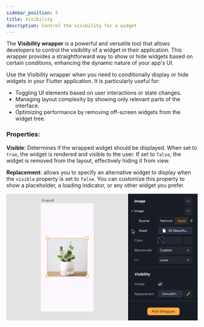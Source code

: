 ```yaml
---
sidebar_position: 5
title: Visibility
description: Control the visibility for a widget
---
```


The **Visibility wrapper** is a powerful and versatile tool that allows developers to control the visibility of a widget in their application. This wrapper provides a straightforward way to show or hide widgets based on certain conditions, enhancing the dynamic nature of your app's UI.

Use the Visibility wrapper when you need to conditionally display or hide widgets in your Flutter application. It is particularly useful for:

- Toggling UI elements based on user interactions or state changes.
- Managing layout complexity by showing only relevant parts of the interface.
- Optimizing performance by removing off-screen widgets from the widget tree.

### Properties:

**Visible**: Determines if the wrapped widget should be displayed. When set to `true`, the widget is rendered and visible to the user. If set to `false`, the widget is removed from the layout, effectively hiding it from view.

**Replacement**: allows you to specify an alternative widget to display when the `visible` property is set to `false`. You can customize this property to show a placeholder, a loading indicator, or any other widget you prefer.

![](./img/visibility.gif)
